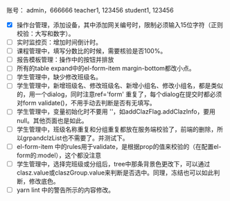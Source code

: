 
账号：
admin，666666
teacher1, 123456
student1, 123456

-[x] 操作台管理，添加设备，其中添加网关编号时，限制必须输入15位字符（正则校验：大写和数字）。
-[ ] 实时监控页：增加时间倒计时。
-[ ] 课程管理中，填写分数比的时候，需要核验是否100%。
-[ ] 报告模板管理：操作中的按钮并排放
-[ ] 所有的table expand中的el-form-item margin-bottom都改小点。
-[ ] 学生管理中，缺少修改班级名。
-[ ] 学生管理中，新增班级名、修改班级名、新增小组名、修改小组名，都是类似的，用一个dialog，同时注意ref='form' 重复了，每个dialog在提交时都必须对form validate()，不用手动去判断是否有无填写。
-[ ] 学生管理中，变量初始化时不要用 ''，如addClazFlag.addClazInfo，要用null。其他页面也是如此。
-[ ] 学生管理中，班级名称重复和分组重复都放在服务端校验了，前端的删除，所以grpandclzList也不需要了。并测试下。
-[ ] el-form-item 中的rules用于validate，是根据prop的值来校验的（在配置el-form的:model），这个都没注意
-[ ] 学生管理中，选择完班级或分组后，tree中那条背景色更改下，可以通过clasz.value或claszGroup.value来判断是否选中。同理，冻结也可以如此判断，修改底色。
-[ ] yarn lint 中的警告所示的内容修改。
